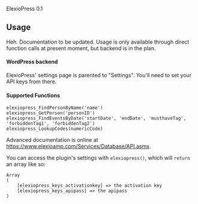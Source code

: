 ElexioPress 0.1

## Usage
Heh. Documentation to be updated. Usage is only available through direct function calls at present moment, but backend is in the plan.

#### WordPress backend
ElexioPress' settings page is parented to "Settings". You'll need to set your API keys from there.

#### Supported Functions
```
elexiopress_FindPersonByName('name')
elexiopress_GetPerson('personID')
elexiopress_FindEventsByDate('startDate', 'endDate', 'musthaveTag', 'forbiddenTag1', 'forbiddenTag2')
elexiopress_LookupCodes(numericCode)
```
Advanced documentation is online at https://www.elexioamp.com/Services/Database/API.asmx.

You can access the plugin's settings with `elexiopress()`, which will `return` an array like so:
```
Array
(
    [elexiopress_keys_activationkey] => the activation key
    [elexiopress_keys_apipass] => the apipass
)
```
